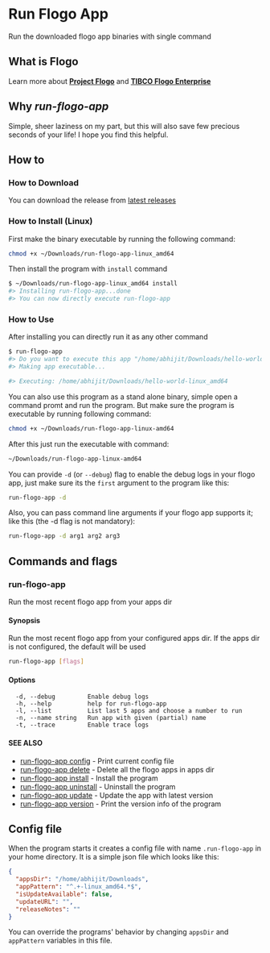 # Run Flogo App

Run the downloaded flogo app binaries with single command

## What is Flogo

Learn more about [**Project Flogo**](https://www.flogo.io/) and [**TIBCO Flogo Enterprise**](https://www.tibco.com/products/tibco-flogo)

## Why *run-flogo-app*

Simple, sheer laziness on my part, but this will also save few precious seconds of your life! I hope you find this helpful.

## How to

### How to Download

You can download the release from [latest releases](https://github.com/abhijitWakchaure/run-flogo-app/releases/latest)

### How to Install (Linux)

First make the binary executable by running the following command:

```bash
chmod +x ~/Downloads/run-flogo-app-linux_amd64
```

Then install the program with `install` command

```bash
$ ~/Downloads/run-flogo-app-linux_amd64 install
#> Installing run-flogo-app...done
#> You can now directly execute run-flogo-app
```

### How to Use

After installing you can directly run it as any other command

```bash
$ run-flogo-app
#> Do you want to execute this app "/home/abhijit/Downloads/hello-world-linux_amd64" [Y/n]: y
#> Making app executable...

#> Executing: /home/abhijit/Downloads/hello-world-linux_amd64

```

You can also use this program as a stand alone binary, simple open a command promt and run the program.
But make sure the program is executable by running following command:

```bash
chmod +x ~/Downloads/run-flogo-app-linux-amd64
```

After this just run the executable with command:

```bash
~/Downloads/run-flogo-app-linux-amd64
```

You can provide `-d` (or `--debug`) flag to enable the debug logs in your flogo app, just make sure its the `first` argument to the program like this:

```bash
run-flogo-app -d
```

Also, you can pass command line arguments if your flogo app supports it; like this (the -d flag is not mandatory):

```bash
run-flogo-app -d arg1 arg2 arg3
```

## Commands and flags

### run-flogo-app

Run the most recent flogo app from your apps dir

#### Synopsis

Run the most recent flogo app from your configured apps dir. If the apps dir is not configured, the default will be used

```bash
run-flogo-app [flags]
```

#### Options

```text
  -d, --debug         Enable debug logs
  -h, --help          help for run-flogo-app
  -l, --list          List last 5 apps and choose a number to run
  -n, --name string   Run app with given (partial) name
  -t, --trace         Enable trace logs
```

#### SEE ALSO

* [run-flogo-app config](docs/run-flogo-app_config.md) - Print current config file
* [run-flogo-app delete](docs/run-flogo-app_delete.md) - Delete all the flogo apps in apps dir
* [run-flogo-app install](docs/run-flogo-app_install.md) - Install the program
* [run-flogo-app uninstall](docs/run-flogo-app_uninstall.md) - Uninstall the program
* [run-flogo-app update](docs/run-flogo-app_update.md) - Update the app with latest version
* [run-flogo-app version](docs/run-flogo-app_version.md) - Print the version info of the program

## Config file

When the program starts it creates a config file with name `.run-flogo-app` in your home directory. It is a simple json file which looks like this:

```json
{
  "appsDir": "/home/abhijit/Downloads",
  "appPattern": "^.+-linux_amd64.*$",
  "isUpdateAvailable": false,
  "updateURL": "",
  "releaseNotes": ""
}
```

You can override the programs' behavior by changing `appsDir` and `appPattern` variables in this file.
